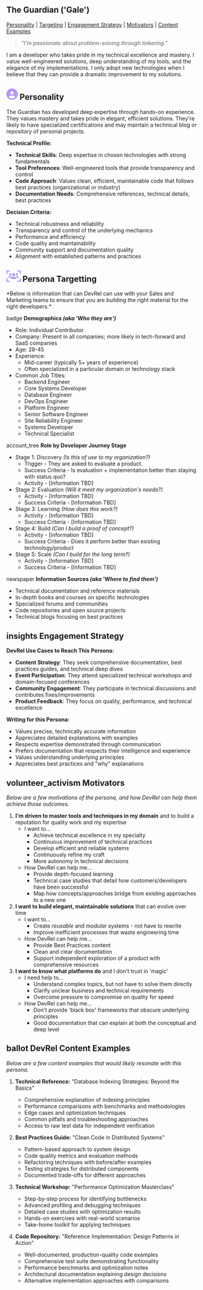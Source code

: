 <head>
   <link href="https://fonts.googleapis.com/icon?family=Material+Icons" rel="stylesheet">
   <link href="https://fonts.googleapis.com/icon?family=Material+Icons+Outlined" rel="stylesheet">
</head>

## The Guardian ('Gale')
[Personality](#personality) | [Targeting](#persona-targetting) | [Engagement Strategy](#insights-engagement-strategy) | [Motivators](#volunteer_activism-motivators) | [Content Examples](#ballot-devrel-content-examples)

>*"I'm passionate about problem-solving through tinkering."*

I am a developer who takes pride in my technical excellence and mastery. I value well-engineered solutions, deep understanding of my tools, and the elegance of my implementations. I only adopt new technologies when I believe that they can provide a dramatic improvement to my solutions.

## <svg xmlns="http://www.w3.org/2000/svg" height="30" viewBox="0 0 512 512"><!--!Font Awesome Free 6.7.2 by @fontawesome - https://fontawesome.com License - https://fontawesome.com/license/free Copyright 2025 Fonticons, Inc.--><path fill="#B197FC" d="M399 384.2C376.9 345.8 335.4 320 288 320l-64 0c-47.4 0-88.9 25.8-111 64.2c35.2 39.2 86.2 63.8 143 63.8s107.8-24.7 143-63.8zM0 256a256 256 0 1 1 512 0A256 256 0 1 1 0 256zm256 16a72 72 0 1 0 0-144 72 72 0 1 0 0 144z"/></svg> Personality ##
The Guardian has developed deep expertise through hands-on experience. They values mastery and takes pride in elegant, efficient solutions. They're likely to have specialized certifications and may maintain a technical blog or repository of personal projects.

**Technical Profile:**
- **Technical Skills**: Deep expertise in chosen technologies with strong fundamentals
- **Tool Preferences**: Well-engineered tools that provide transparency and control
- **Code Approach**: Values clean, efficient, maintainable code that follows best practices (organizational or industry)
- **Documentation Needs**: Comprehensive references, technical details, best practices

**Decision Criteria:**
- Technical robustness and reliability
- Transparency and control of the underlying mechanics
- Performance and efficiency
- Code quality and maintainability
- Community support and documentation quality
- Alignment with established patterns and practices


 
<h2> <img src="../images/users-viewfinder-solid.svg" height="30"/> Persona Targetting </h2>
*Below is information that can DevRel can use with your Sales and Marketing teams to ensure that you are building the right material for the right developers.*

<span class="material-icons-outlined">badge</span>
 **Demographics *(aka 'Who they are')***
- Role: Individual Contributor
- Company: Present in all companies; more likely in tech-forward and SaaS companies
- Age: 28-45
- Experience: 
   - Mid-career (typically 5+ years of experience)
   - Often specialized in a particular domain or technology stack
- Common Job Titles:
   - Backend Engineer
   - Core Systems Developer
   - Database Engineer
   - DevOps Engineer
   - Platform Engineer
   - Senior Software Engineer 
   - Site Reliability Engineer
   - Systems Developer
   - Technical Specialist

<span class="material-icons-outlined">account_tree</span> **Role by Developer Journey Stage**

- Stage 1: Discovery *(Is this of use to my organization?)*
   - Trigger - They are asked to evaluate a product.
   - Success Criteria - Is evaluation + implementation better than staying with status quo?
   - Activity - [Information TBD]
- Stage 2: Evaluation *(Will it meet my organization's needs?)*
   - Activity - [Information TBD]
   - Success Criteria - [Information TBD]
- Stage 3: Learning *(How does this work?)*
   - Activity - [Information TBD]
   - Success Criteria - [Information TBD]
- Stage 4: Build *(Can I build a proof of concept?)*
   - Activity - [Information TBD]
   - Success Criteria - Does it perform better than existing technology/product
- Stage 5: Scale *(Can I build for the long term?)*
   - Activity - [Information TBD]
   - Success Criteria - [Information TBD]


<span class="material-icons-outlined">newspaper</span> **Information Sources *(aka 'Where to find them')***
- Technical documentation and reference materials
- In-depth books and courses on specific technologies
- Specialized forums and communities
- Code repositories and open source projects
- Technical blogs focusing on best practices


## <span class="material-icons">insights</span> Engagement Strategy ##

**DevRel Use Cases to Reach This Persona:**
- **Content Strategy**: They seek comprehensive documentation, best practices guides, and technical deep dives
- **Event Participation**: They attend specialized technical workshops and domain-focused conferences
- **Community Engagement**: They participate in technical discussions and contributes fixes/improvements
- **Product Feedback**: They focus on quality, performance, and technical excellence

**Writing for this Persona:**
- Values precise, technically accurate information
- Appreciates detailed explanations with examples
- Respects expertise demonstrated through communication
- Prefers documentation that respects their intelligence and experience
- Values understanding underlying principles
- Appreciates best practices and "why" explanations


## <span class="material-icons">volunteer_activism</span> Motivators ##
*Below are a few motivations of the persona, and how DevRel can help them achieve those outcomes.*
1. **I'm driven to master tools and techniques in my domain** and to build a reputation for quality work and my expertise
   - I want to...
      - Achieve technical excellence in my specialty
      - Continuous improvement of technical practices
      - Develop efficient and reliable systems
      - Continuously refine my craft
      - More autonomy in technical decisions
   - How DevRel can help me...
      - Provide depth-focused learning
      - Technical case studies that detail how customers/developers have been successful
      - Map how concepts/approaches bridge from existing approaches to a new one
2. **I want to build elegant, maintainable solutions** that can evolve over time
   - I want to...
      - Create *reusable* and *modular* systems - not have to rewrite
      - Improve inefficient processes that waste engineering time
   - How DevRel can help me...
      - Provide Best Practices content
      - Clean and clear documentation
      - Support independent exploration of a product with comprehensive resources
2. **I want to know what platforms do** and I don't trust in 'magic'
   - I need help to...
      - Understand complex topics, but not have to solve them directly
      - Clarify unclear business and technical requirements
      - Overcome pressure to compromise on quality for speed
   - How DevRel can help me...
      - Don't provide 'black box' frameworks that obscure underlying principles
      - Good documentation that can explain at both the conceptual and deep level


## <span class="material-icons">ballot</span> DevRel Content Examples ##
*Below are a few content examples that would likely resonate with this persona.*

1. **Technical Reference:** "Database Indexing Strategies: Beyond the Basics"
   - Comprehensive explanation of indexing principles
   - Performance comparisons with benchmarks and methodologies
   - Edge cases and optimization techniques
   - Common pitfalls and troubleshooting approaches
   - Access to raw test data for independent verification

2. **Best Practices Guide:** "Clean Code in Distributed Systems"
   - Pattern-based approach to system design
   - Code quality metrics and evaluation methods
   - Refactoring techniques with before/after examples
   - Testing strategies for distributed components
   - Documented trade-offs for different approaches

3. **Technical Workshop:** "Performance Optimization Masterclass"
   - Step-by-step process for identifying bottlenecks
   - Advanced profiling and debugging techniques
   - Detailed case studies with optimization results
   - Hands-on exercises with real-world scenarios
   - Take-home toolkit for applying techniques

4. **Code Repository:** "Reference Implementation: Design Patterns in Action"
   - Well-documented, production-quality code examples
   - Comprehensive test suite demonstrating functionality
   - Performance benchmarks and optimization notes
   - Architectural documentation explaining design decisions
   - Alternative implementation approaches with comparisons
